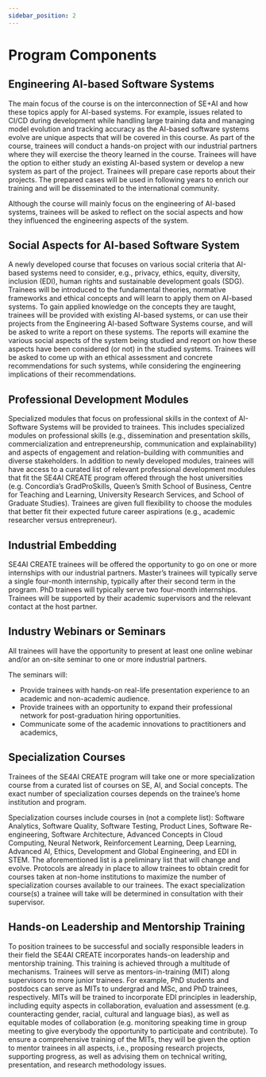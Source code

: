 ```yaml
---
sidebar_position: 2
---
```


# Program Components

## Engineering AI-based Software Systems

The main focus of the course is on the interconnection of SE+AI and how these topics apply for AI-based systems.
For example, issues related to CI/CD during development while handling large training data and managing
model evolution and tracking accuracy as the AI-based software systems evolve are unique aspects that
will be covered in this course. As part of the course, trainees will conduct a hands-on project with our
industrial partners where they will exercise the theory learned in the course. Trainees will have the option
to either study an existing AI-based system or develop a new system as part of the project. Trainees will
prepare case reports about their projects. The prepared cases will be used in following years to enrich our training and will be disseminated to the international community.

Although the course will mainly focus on the engineering of AI-based systems, trainees will be asked
to reflect on the social aspects and how they influenced the engineering aspects of the system.

## Social Aspects for AI-based Software System

A newly developed course that focuses on various social criteria that AI-based systems need to consider, e.g., privacy, ethics, equity, diversity, inclusion (EDI), human rights and sustainable development goals (SDG). Trainees will be introduced to the fundamental theories, normative frameworks and ethical concepts and will learn to apply them on AI-based systems. To gain applied knowledge on the concepts they are taught, trainees will be provided with
existing AI-based systems, or can use their projects from the Engineering AI-based Software Systems course, and will be asked to write a report on these systems. The reports will examine the various social aspects of the system being studied and report on how these aspects have been considered (or not) in the studied systems. Trainees will be asked to come up with an ethical assessment and concrete recommendations for such systems, while considering the engineering implications of their recommendations.

## Professional Development Modules

Specialized modules that focus on professional skills in the context of AI-Software Systems will be provided to trainees. This includes specialized modules on professional skills (e.g., dissemination and presentation skills, commercialization and entrepreneurship, communication and explainability) and aspects of engagement and relation-building with communities and diverse stakeholders. In addition to newly developed modules, trainees will have access to a curated list of relevant professional development modules that fit the SE4AI CREATE program
offered through the host universities (e.g. Concordia’s GradProSkills,
Queen’s Smith School of Business, Centre for Teaching and Learning, University Research Services, and
School of Graduate Studies). Trainees are given full flexibility to choose the modules that better fit
their expected future career aspirations (e.g., academic researcher versus entrepreneur).

## Industrial Embedding

SE4AI CREATE trainees will be offered the opportunity to go on one or more internships
with our industrial partners. Master’s trainees will typically serve a single four-month internship,
typically after their second term in the program. PhD trainees will typically serve two four-month internships. Trainees will be supported by their academic supervisors and the relevant contact at the host partner.

## Industry Webinars or Seminars

All trainees will have the opportunity to present at least one online webinar and/or an on-site seminar to one or more industrial partners.

The seminars will:

- Provide trainees with hands-on real-life presentation experience to an academic and non-academic audience.
- Provide trainees with an opportunity to expand their professional network for post-graduation hiring opportunities.
- Communicate some of the academic innovations to practitioners and academics,

## Specialization Courses

Trainees of the SE4AI CREATE program will take one or more specialization course from a curated list of courses on SE, AI, and Social concepts. The exact number of specialization courses depends on the trainee’s home institution and program. 

Specialization courses include courses in (not a complete list): Software Analytics, Software Quality, Software Testing, Product Lines, Software Re-engineering, Software Architecture, Advanced Concepts in Cloud Computing, Neural Network, Reinforcement Learning, Deep Learning, Advanced AI, Ethics, Development and Global Engineering, and EDI in
STEM. The aforementioned list is a preliminary list that will change and evolve. Protocols are already in
place to allow trainees to obtain credit for courses taken at non-home institutions to maximize the number
of specialization courses available to our trainees. The exact specialization course(s) a trainee will take will
be determined in consultation with their supervisor.

## Hands-on Leadership and Mentorship Training

To position trainees to be successful and socially responsible leaders in their field the SE4AI CREATE incorporates hands-on leadership and mentorship training. This training is achieved through a multitude of mechanisms. Trainees will serve as mentors-in-training (MIT) along supervisors to more junior trainees. For example, PhD students
and postdocs can serve as MITs to undergrad and MSc, and PhD trainees, respectively. MITs will be
trained to incorporate EDI principles in leadership, including equity aspects in collaboration, evaluation
and assessment (e.g. counteracting gender, racial, cultural and language bias), as well as equitable modes
of collaboration (e.g. monitoring speaking time in group meeting to give everybody the opportunity to
participate and contribute). To ensure a comprehensive training of the MITs, they will be given the option
to mentor trainees in all aspects, i.e., proposing research projects, supporting progress, as well as advising
them on technical writing, presentation, and research methodology issues.
